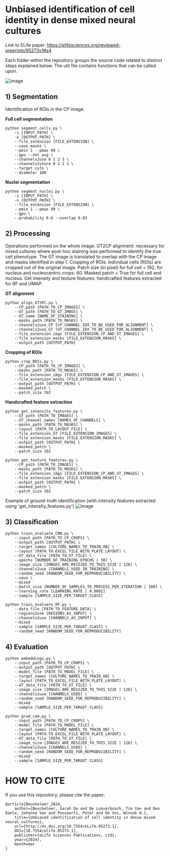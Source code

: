 # Unbiased identification of cell identity in dense mixed neural cultures
Link to ELife paper: https://elifesciences.org/reviewed-preprints/95273v1#s4

Each folder within the repository groups the source code related to distinct steps explained below. The util file contains functions that can be called upon.


![image](https://github.com/user-attachments/assets/279e1514-c83f-451b-ab3d-22a33f56bbf3)


## 1) Segmentation
Identification of ROIs in the CP image.

**Full cell segmentation**
```
python segment_cells.py \
    -i [INPUT_PATH] \
    -o [OUTPUT_PATH] \
    --file_extension [FILE_EXTENSION] \
    --save_masks \
    --pmin 1 --pmax 99 \
    --gpu --net_avg \
    --channels2use 0 1 2 3 \
    --channels2store 0 1 2 3 \
    --target cyto \
    --diameter 100
```

**Nuclei segmentation** 
```
python segment_nuclei.py \
    -i [INPUT_PATH] \
    -o [OUTPUT_PATH] \
    --file_extension [FILE_EXTENSION] \
    --pmin 1 --pmax 99 \
    --gpu \
    --probability 0.6 --overlap 0.03

```


## 2) Processing
Operations performed on the whole image. 
GT2CP alignment: necessary for mixed cultures where post-hoc staining was performed to identify the true cell phenotype. The GT image is translated to overlap with the CP image and masks identified in step 1.
Cropping of ROIs: individual cells (ROIs) are cropped out of the original image. Patch size (in pixel) for full cell = 192, for nucleus and nucleocentric crops: 60. Masked patch = True for full cell and nucleus.
Get intensity and texture features: handcrafted features extracted for RF and UMAP.

**GT alignment** 
```
python align_GT2PC.py \
    --CP_path [PATH_TO_CP_IMAGES] \
    --GT_path [PATH_TO_GT_IMAGS] \
    --GT_name [NAME_OF_STAINING] \
    --masks_path [PATH_TO_MASKS] \
    --channels2use_CP [CP_CHANNEL_IDX_TO_BE_USED_FOR_ALIGNMENT] \
    --channels2use_GT [GT_CHANNEL_IDX_TO_BE_USED_FOR_ALIGNMENT] \
    --file_extension_imgs [FILE_EXTENSION_CP_AND_GT_IMAGES] \
    --file_extension_masks [FILE_EXTENSION_MASKS] \
    --output_path [OUTPUT_PATH]
```



**Cropping of ROIs** 
```
python crop_ROIs.py \
    --CP_path [PATH_TO_CP_IMAGES] \
    --masks_path [PATH_TO_MASKS] \
    --file_extension_imgs [FILE_EXTENSION_CP_AND_GT_IMAGES] \
    --file_extension_masks [FILE_EXTENSION_MASKS] \
    --output_path [OUTPUT_PATH] \
    --masked_patch \
    --patch_size 192
```
**Handcrafted feature extraction** 
```
python get_intensity_features.py \
    --GT_path [PATH_TO_IMAGES] \
    --GT_channel_names [NAMES_OF_CHANNELS] \
    --masks_path [PATH_TO_MASKS] \
    --layout [PATH_TO_LAYOUT_FILE] \
    --file_extension_GT [FILE_EXTENSION_IMAGES] \
    --file_extension_masks [FILE_EXTENSION_MASKS] \
    --output_path [OUTPUT_PATH] \
    --masked_patch \
    --patch_size 192
```

```
python get_texture_features.py \
    --CP_path [PATH_TO_IMAGES] \
    --masks_path [PATH_TO_MASKS] \
    --file_extension_imgs [FILE_EXTENSION_CP_AND_GT_IMAGES] \
    --file_extension_masks [FILE_EXTENSION_MASKS] \
    --output_path [OUTPUT_PATH] \
    --masked_patch \
    --patch_size 192
```

Example of ground-truth identification (with intensity features extracted using 'get_intensity_features.py')
![image](https://github.com/user-attachments/assets/be65a0e6-8fe3-435e-ab98-f748bf611c41)


## 3) Classification

```
python train_evaluate_CNN.py \
    --input_path [PATH_TO_CP_CROPS] \
    --output_path [OUTPUT_PATH] \
    --target_names [CULTURE_NAMES_TO_TRAIN_ON] \
    --layout [PATH_TO_EXCEL_FILE_WITH_PLATE_LAYOUT] \
    --GT_data_file [PATH_TO_GT_FILE] \
    --epochs [NUMBER_OF_TRAINING_EPOCHS | 50] \
    --image_size [IMAGES_ARE_RESIZED_TO_THIS_SIZE | 128] \
    --channels2use [CHANNELS_USED_IN_TRAINING] \
    --random_seed [RANDOM_SEED_FOR_REPRODUCIBILITY] \
    --save \
    --mixed
    --batch_size [NUMBER_OF_SAMPLES_TO_PROCESS_PER_ITERATION | 100] \
    --learning_rate [LEARNING_RATE | 0.0001]
    --sample [SAMPLE_SIZE_PER_TARGET_CLASS]
```

```
python train_evaluate_RF.py \
    --data_file [PATH_TO_FEATURE_DATA] \
    --regions2use [REGIONS_AS_INPUT] \
    --channels2use [CHANNELS_AS_INPUT] \
    --mixed
    --sample [SAMPLE_SIZE_PER_TARGET_CLASS] \
    --random_seed [RANDOM_SEED_FOR_REPRODUCIBILITY]
```

## 4) Evaluation
```
python embeddings.py \
    --input_path [PATH_TO_CP_CROPS] \
    --output_path [OUTPUT_PATH] \
    --model_file [PATH_TO_MODEL_FILE] \
    --target_names [CULTURE_NAMES_TO_TRAIN_ON] \
    --layout [PATH_TO_EXCEL_FILE_WITH_PLATE_LAYOUT] \
    --GT_data_file [PATH_TO_GT_FILE] \
    --image_size [IMAGES_ARE_RESIZED_TO_THIS_SIZE | 128] \
    --channels2use [CHANNELS_USED] \
    --random_seed [RANDOM_SEED_FOR_REPRODUCIBILITY] \
    --mixed
    --sample [SAMPLE_SIZE_PER_TARGET_CLASS]
```
```
python grad_cam.py \
    --input_path [PATH_TO_CP_CROPS] \
    --model_file [PATH_TO_MODEL_FILE] \
    --target_names [CULTURE_NAMES_TO_TRAIN_ON] \
    --layout [PATH_TO_EXCEL_FILE_WITH_PLATE_LAYOUT] \
    --GT_data_file [PATH_TO_GT_FILE] \
    --image_size [IMAGES_ARE_RESIZED_TO_THIS_SIZE | 128] \
    --channels2use [CHANNELS_USED] \
    --random_seed [RANDOM_SEED_FOR_REPRODUCIBILITY] \
    --mixed
    --sample [SAMPLE_SIZE_PER_TARGET_CLASS]
```


# HOW TO CITE
If you use this repository, please cite the paper:
```
@article{Beuckeleer_2024,
    author={Beuckeleer, Sarah De and De Looverbosch, Tim Van and Den Daele, Johanna Van and Ponsaerts, Peter and De Vos, Winnok H.}, 
    title={Unbiased identification of cell identity in dense mixed neural cultures}, 
    url={http://dx.doi.org/10.7554/eLife.95273.1},
    DOI={10.7554/elife.95273.1}, 
    publisher={eLife Sciences Publications, Ltd}, 
    year={2024}, 
    month=mar
}
```
